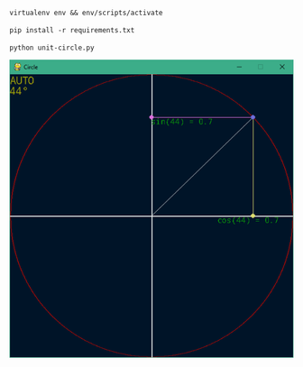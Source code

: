 `virtualenv env && env/scripts/activate`

`pip install -r requirements.txt`

`python unit-circle.py`

![](screenshot.png)
